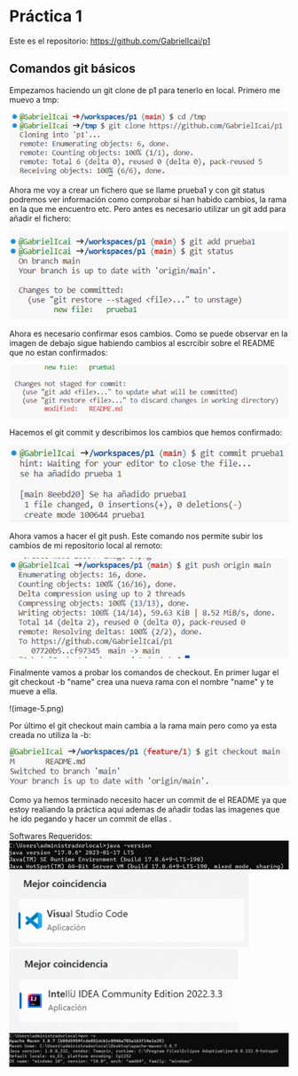 # Práctica 1

Este es el repositorio: https://github.com/GabrielIcai/p1 

## Comandos git básicos
Empezamos haciendo un git clone de p1 para tenerlo en local. Primero me muevo a tmp:

![Comando git clone](image.png)

Ahora me voy a crear un fichero que se llame prueba1 y con git status podremos ver información como comprobar si han habido cambios, la rama en la que me encuentro etc. Pero antes es necesario utilizar un git add para añadir el fichero:

![Comando git add y git status](image-1.png)

Ahora es necesario confirmar esos cambios. Como se puede observar en la imagen de debajo sigue habiendo cambios al escrcibir sobre el README que no estan confirmados:

![](image-2.png)

Hacemos el git commit y describimos los cambios que hemos confirmado:

![](image-3.png)

Ahora vamos a hacer el git push. Este comando nos permite subir los cambios de mi repositorio local al remoto:

![](image-4.png)

Finalmente vamos a probar los comandos de checkout. En primer lugar el git checkout -b "name" crea una nueva rama con el nombre "name" y te mueve a ella.

!(image-5.png)

Por último el git checkout main cambia a la rama main pero como ya esta creada no utiliza la -b:

![](image-6.png)

Como ya hemos terminado necesito hacer un commit de el README ya que estoy realiando la práctica aqui ademas de añadir todas las imagenes que he ido pegando y hacer un commit de ellas . 

Softwares Requeridos:
![](image-7.png)
![](image-8.png)
![](image-9.png)
![](image-10.png)